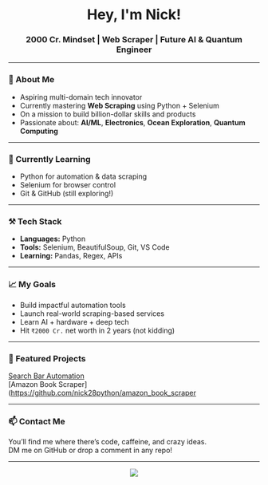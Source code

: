 <h1 align="center">Hey, I'm Nick!</h1>
<h3 align="center">2000 Cr. Mindset | Web Scraper | Future AI & Quantum Engineer</h3>

---

### 🚀 About Me
- Aspiring multi-domain tech innovator
- Currently mastering **Web Scraping** using Python + Selenium
- On a mission to build billion-dollar skills and products  
- Passionate about: **AI/ML**, **Electronics**, **Ocean Exploration**, **Quantum Computing**

---

### 🧠 Currently Learning
- Python for automation & data scraping
- Selenium for browser control
- Git & GitHub (still exploring!)

---

### ⚒️ Tech Stack
- **Languages:** Python
- **Tools:** Selenium, BeautifulSoup, Git, VS Code
- **Learning:** Pandas, Regex, APIs

---

### 📈 My Goals
- Build impactful automation tools
- Launch real-world scraping-based services
- Learn AI + hardware + deep tech
- Hit `₹2000 Cr.` net worth in 2 years (not kidding)

---

### 📌 Featured Projects
[Search Bar Automation](https://github.com/nick28python/search_bar_automation)  
[Amazon Book Scraper](https://github.com/nick28python/amazon_book_scraper

---

### 📫 Contact Me
You’ll find me where there’s code, caffeine, and crazy ideas.  
DM me on GitHub or drop a comment in any repo!

---

<div align="center">
  <img src="https://github-readme-stats.vercel.app/api?username=nick28python&show_icons=true&theme=radical" />
</div>
